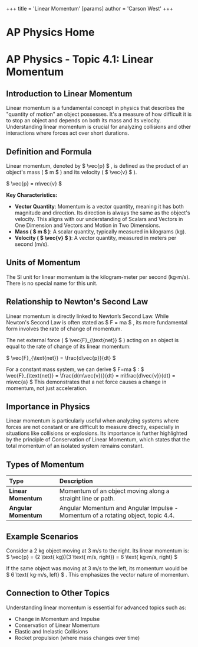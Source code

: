 +++
 title = 'Linear Momentum'
[params]
	author = 'Carson West'
+++
# AP Physics Home
# AP Physics - Topic 4.1: Linear Momentum

## Introduction to Linear Momentum

Linear momentum is a fundamental concept in physics that describes the "quantity of motion" an object possesses. It's a measure of how difficult it is to stop an object and depends on both its mass and its velocity. Understanding linear momentum is crucial for analyzing collisions and other interactions where forces act over short durations.

## Definition and Formula

Linear momentum, denoted by  $ \vec{p} $ , is defined as the product of an object's mass ( $ m $ ) and its velocity ( $ \vec{v} $ ).

 $ 
\vec{p} = m\vec{v}
 $ 

**Key Characteristics:**
*   **Vector Quantity**: Momentum is a vector quantity, meaning it has both magnitude and direction. Its direction is always the same as the object's velocity. This aligns with our understanding of Scalars and Vectors in One Dimension and Vectors and Motion in Two Dimensions.
*   **Mass ( $ m $ )**: A scalar quantity, typically measured in kilograms (kg).
*   **Velocity ( $ \vec{v} $ )**: A vector quantity, measured in meters per second (m/s).

## Units of Momentum

The SI unit for linear momentum is the kilogram-meter per second (kg·m/s). There is no special name for this unit.

## Relationship to Newton's Second Law

Linear momentum is directly linked to Newton’s Second Law. While Newton's Second Law is often stated as  $ F = ma $ , its more fundamental form involves the rate of change of momentum.

The net external force ( $ \vec{F}_{\text{net}} $ ) acting on an object is equal to the rate of change of its linear momentum:

 $ 
\vec{F}_{\text{net}} = \frac{d\vec{p}}{dt}
 $ 

For a constant mass system, we can derive  $ F=ma $ :
 $ 
\vec{F}_{\text{net}} = \frac{d(m\vec{v})}{dt} = m\frac{d\vec{v}}{dt} = m\vec{a}
 $ 
This demonstrates that a net force causes a change in momentum, not just acceleration.

## Importance in Physics

Linear momentum is particularly useful when analyzing systems where forces are not constant or are difficult to measure directly, especially in situations like collisions or explosions. Its importance is further highlighted by the principle of Conservation of Linear Momentum, which states that the total momentum of an isolated system remains constant.

## Types of Momentum

| Type                | Description                                                          |
| :------------------ | :------------------------------------------------------------------- |
| **Linear Momentum** | Momentum of an object moving along a straight line or path.          |
| **Angular Momentum**| Angular Momentum and Angular Impulse - Momentum of a rotating object, topic 4.4. |

## Example Scenarios

Consider a 2 kg object moving at 3 m/s to the right.
Its linear momentum is:
 $ 
\vec{p} = (2 \text{ kg})(3 \text{ m/s, right}) = 6 \text{ kg·m/s, right}
 $ 

If the same object was moving at 3 m/s to the left, its momentum would be  $ 6 \text{ kg·m/s, left} $ . This emphasizes the vector nature of momentum.

## Connection to Other Topics

Understanding linear momentum is essential for advanced topics such as:
*   Change in Momentum and Impulse
*   Conservation of Linear Momentum
*   Elastic and Inelastic Collisions
*   Rocket propulsion (where mass changes over time)